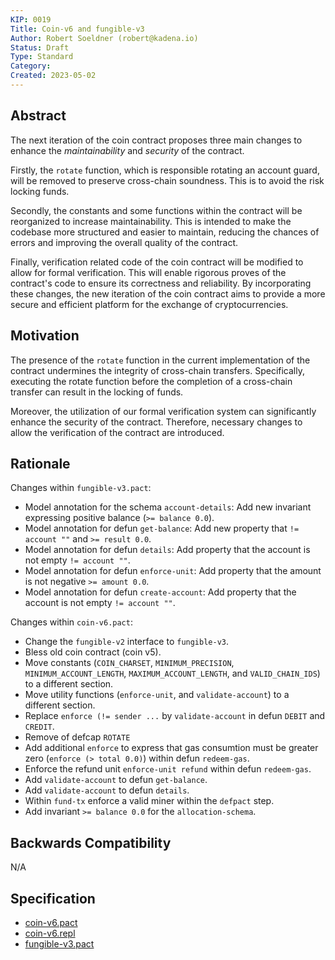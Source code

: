 ```yaml
---
KIP: 0019
Title: Coin-v6 and fungible-v3
Author: Robert Soeldner (robert@kadena.io)
Status: Draft
Type: Standard
Category:
Created: 2023-05-02
---
```


## Abstract

The next iteration of the coin contract proposes three main changes to enhance
the _maintainability_ and _security_ of the contract.

Firstly, the `rotate` function, which is responsible rotating an account guard,
will be removed to preserve cross-chain soundness. This is to avoid the risk locking funds.

Secondly, the constants and some functions within the contract will be reorganized to
increase maintainability. This is intended to make the codebase more structured and easier
to maintain, reducing the chances of errors and improving the overall quality of the contract.

Finally, verification related code of the coin contract will be modified to allow for
formal verification. This will enable rigorous proves of the contract's code to ensure
its correctness and reliability. By incorporating these changes, the new iteration of the
coin contract aims to provide a more secure and efficient platform for the exchange of
cryptocurrencies.

## Motivation

The presence of the `rotate` function in the current implementation of the contract undermines the
integrity of cross-chain transfers. Specifically, executing the rotate function before the
completion of a cross-chain transfer can result in the locking of funds.

Moreover, the utilization of our formal verification system can significantly enhance the
security of the contract. Therefore, necessary changes to allow the verification of the contract
are introduced.

## Rationale
Changes within `fungible-v3.pact`:
* Model annotation for the schema `account-details`: Add new invariant expressing positive
balance (`>= balance 0.0`).
* Model annotation for defun `get-balance`: Add new property that `!= account ""`
and `>= result 0.0`.
* Model annotation for defun `details`: Add property that the account is not empty `!= account ""`.
* Model annotation for defun `enforce-unit`: Add property that the amount is
not negative `>= amount 0.0`.
* Model annotation for defun `create-account`: Add property that the account is not
empty `!= account ""`.

Changes within `coin-v6.pact`:
* Change the `fungible-v2` interface to `fungible-v3`.
* Bless old coin contract (coin v5).
* Move constants (`COIN_CHARSET`, `MINIMUM_PRECISION`, `MINIMUM_ACCOUNT_LENGTH`,
`MAXIMUM_ACCOUNT_LENGTH`, and `VALID_CHAIN_IDS`) to a different section.
* Move utility functions (`enforce-unit`, and `validate-account`) to a different section.
* Replace `enforce (!= sender ...` by `validate-account` in defun `DEBIT` and `CREDIT`.
* Remove of defcap `ROTATE`
* Add additional `enforce` to express that gas consumtion must be greater
zero (`enforce (> total 0.0)`) within defun `redeem-gas`.
* Enforce the refund unit `enforce-unit refund` within defun `redeem-gas`.
* Add `validate-account` to defun `get-balance`.
* Add `validate-account` to defun `details`.
* Within `fund-tx` enforce a valid miner within the `defpact` step.
* Add invariant `>= balance 0.0` for the `allocation-schema`.

## Backwards Compatibility

N/A

## Specification

* [coin-v6.pact](kip-0019/coin-v6.pact)
* [coin-v6.repl](kip-0019/coin-v6.repl)
* [fungible-v3.pact](fungible-v3.pact)
